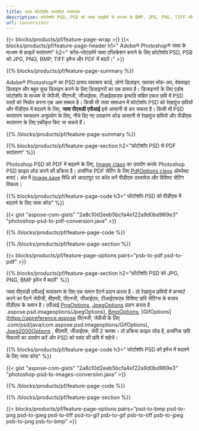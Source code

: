```yaml
---
title: जावा फोटोशॉप दस्तावेज़ रूपांतरण
description: फोटोशॉप PSD, PSB को जावा लाइब्रेरी के माध्यम से BMP, JPG, PNG, TIFF और PDF सहित छवियों में बदलें।
url: conversion/
---
```


{{< blocks/products/pf/feature-page-wrap >}}
{{< blocks/products/pf/feature-page-header h1=" Adobe® Photoshop® जावा के माध्यम से फ़ाइलें रूपांतरण" h2=" क्रॉस-प्लेटफ़ॉर्म जावा एप्लिकेशन बनाने के लिए फ़ोटोशॉप PSD, PSB को JPG, PNG, BMP, TIFF इमेज और PDF में बदलें।" >}}

{{% blocks/products/pf/feature-page-summary %}}

Adobe® Photoshop® का PSD प्रारूप व्यवसाय कार्ड, लोगो डिज़ाइन, फ़्लायर मॉक-अप, वेबसाइट डिज़ाइन और बहुत कुछ डिज़ाइन करने के लिए डिज़ाइनरों का एक प्रारूप है। डिजाइनरों के लिए एडोब फोटोशॉप के माध्यम से जेपीजी, पीएनजी, जीआईएफ, टीआईएफएफ इत्यादि सहित एकल छवि में PSD परतों को निर्यात करना एक आम मामला है। किसी भी जावा समाधान में फोटोशॉप PSD को रेखापुंज छवियों और पीडीएफ में बदलने के लिए, **जावा पीएसडी एपीआई** इसे आसानी से कर सकता है। किसी भी PSD रूपांतरण स्वचालन अनुप्रयोग के लिए, नीचे दिए गए उदाहरण कोड आसानी से रेखापुंज छवियों और पीडीएफ रूपांतरण के लिए एकीकृत किए जा सकते हैं।

{{% /blocks/products/pf/feature-page-summary  %}}

{{% blocks/products/pf/feature-page-section  h2="फ़ोटोशॉप PSD से PDF रूपांतरण" %}}

Photoshop PSD को PDF में बदलने के लिए, [Image class](https://apireference.aspose.com/psd/java/com.aspose.psd/Image) का उपयोग करके Photoshop PSD फ़ाइल लोड करने की प्रक्रिया है। प्रासंगिक PDF सेटिंग के लिए [PdfOptions class](https://apireference.aspose.com/psd/java/com.aspose.psd.imageoptions/PdfOptions) ऑब्जेक्ट बनाएं। अंत में [Image.save](https://apireference.aspose.com/psd/java/com.aspose.psd/Image#save-java.lang.String-com.aspose.psd.ImageOptionsBase-) विधि को आउटपुट पर कॉल करें पीडीएफ दस्तावेज़ और विशिष्ट सेटिंग विकल्प।

{{% blocks/products/pf/feature-page-code h3=" फोटोशॉप PSD को पीडीएफ में बदलने के लिए जावा कोड" %}}

{{< gist "aspose-com-gists" "2a8c10d2eeb5bcfa4e122a9d0bd969e3" "photoshop-psd-to-pdf-conversion.java" >}}

{{% /blocks/products/pf/feature-page-code  %}}

{{% /blocks/products/pf/feature-page-section %}}

{{< blocks/products/pf/feature-page-options pairs="psb-to-pdf psd-to-pdf" >}}

{{% blocks/products/pf/feature-page-section  h2="फ़ोटोशॉप PSD को JPG, PNG, BMP इमेज में बदलें" %}}

जावा पीएसडी एपीआई रूपांतरण के लिए एक समान पैटर्न प्रदान करता है। तो रेखापुंज छवियों में कनवर्ट करने का पैटर्न जेपीजी, बीएमपी, पीएनजी, जीआईएफ, टीआईएफएफ विशिष्ट छवि सेटिंग्स के बजाय पीडीएफ के समान है। एपीआई [PngOptions](https://apireference.aspose.com/psd/java/com.aspose.psd.imageoptions/PngOptions), [JpegOptions](https://apireference.aspose.com/psd/java/com) प्रदान करता है .aspose.psd.imageoptions/JpegOptions), [BmpOptions](https://apireference.aspose.com/psd/java/com.aspose.psd.imageoptions/BmpOptions), [GifOptions](https://apireference.aspose पीएनजी, जेपीजी के लिए .com/psd/java/com.aspose.psd.imageoptions/GifOptions), [Jpeg2000Options](https://apireference.aspose.com/psd/java/com.aspose.psd.imageoptions/Jpeg2000Options) , बीएमपी, जीआईएफ, जेपी 2 क्रमशः। तो प्रक्रिया फ़ाइल लोड है, प्रासंगिक छवि विकल्पों का उपयोग करें और PSD को पसंद की छवि में सहेजें।

{{% blocks/products/pf/feature-page-code h3=" फोटोशॉप PSD को इमेज में बदलने के लिए जावा कोड" %}}

{{< gist "aspose-com-gists" "2a8c10d2eeb5bcfa4e122a9d0bd969e3" "photoshop-psd-to-images-conversion.java" >}}

{{% /blocks/products/pf/feature-page-code  %}}

{{% /blocks/products/pf/feature-page-section %}}

{{< blocks/products/pf/feature-page-options pairs="psd-to-bmp psd-to-png psd-to-jpeg psd-to-tiff psd-to-gif psb-to-gif psb-to-tiff psb-to-jpeg psb-to-png psb-to-bmp" >}}
